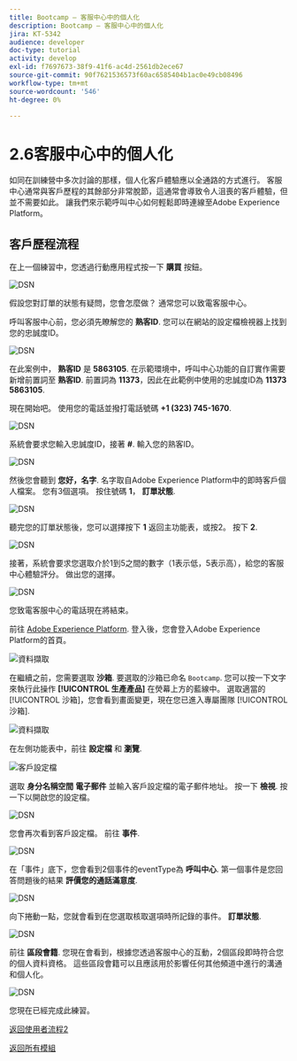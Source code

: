 ```yaml
---
title: Bootcamp — 客服中心中的個人化
description: Bootcamp — 客服中心中的個人化
jira: KT-5342
audience: developer
doc-type: tutorial
activity: develop
exl-id: f7697673-38f9-41f6-ac4d-2561db2ece67
source-git-commit: 90f7621536573f60ac6585404b1ac0e49cb08496
workflow-type: tm+mt
source-wordcount: '546'
ht-degree: 0%

---
```


# 2.6客服中心中的個人化

如同在訓練營中多次討論的那樣，個人化客戶體驗應以全通路的方式進行。 客服中心通常與客戶歷程的其餘部分非常脫節，這通常會導致令人沮喪的客戶體驗，但並不需要如此。 讓我們來示範呼叫中心如何輕鬆即時連線至Adobe Experience Platform。

## 客戶歷程流程

在上一個練習中，您透過行動應用程式按一下 **購買** 按鈕。

![DSN](./images/app20.png)

假設您對訂單的狀態有疑問，您會怎麼做？ 通常您可以致電客服中心。

呼叫客服中心前，您必須先瞭解您的 **熟客ID**. 您可以在網站的設定檔檢視器上找到您的忠誠度ID。

![DSN](./images/cc1.png)

在此案例中， **熟客ID** 是 **5863105**. 在示範環境中，呼叫中心功能的自訂實作需要新增前置詞至 **熟客ID**. 前置詞為 **11373**，因此在此範例中使用的忠誠度ID為 **11373 5863105**.

現在開始吧。 使用您的電話並撥打電話號碼 **+1 (323) 745-1670**.

![DSN](./images/cc2.png)

系統會要求您輸入忠誠度ID，接著 **#**. 輸入您的熟客ID。

![DSN](./images/cc3.png)

然後您會聽到 **您好，名字**. 名字取自Adobe Experience Platform中的即時客戶個人檔案。 您有3個選項。 按住號碼 **1**， **訂單狀態**.

![DSN](./images/cc4.png)

聽完您的訂單狀態後，您可以選擇按下 **1** 返回主功能表，或按2。 按下 **2**.

![DSN](./images/cc5.png)

接著，系統會要求您選取介於1到5之間的數字（1表示低，5表示高），給您的客服中心體驗評分。 做出您的選擇。

![DSN](./images/cc6.png)

您致電客服中心的電話現在將結束。

前往 [Adobe Experience Platform](https://experience.adobe.com/platform). 登入後，您會登入Adobe Experience Platform的首頁。

![資料擷取](./images/home.png)

在繼續之前，您需要選取 **沙箱**. 要選取的沙箱已命名 ``Bootcamp``. 您可以按一下文字來執行此操作 **[!UICONTROL 生產產品]** 在熒幕上方的藍線中。 選取適當的 [!UICONTROL 沙箱]，您會看到畫面變更，現在您已進入專屬團隊 [!UICONTROL 沙箱].

![資料擷取](./images/sb1.png)

在左側功能表中，前往 **設定檔** 和 **瀏覽**.

![客戶設定檔](./images/homemenu.png)

選取 **身分名稱空間** **電子郵件** 並輸入客戶設定檔的電子郵件地址。 按一下 **檢視**. 按一下以開啟您的設定檔。

![DSN](./images/cc7.png)

您會再次看到客戶設定檔。 前往 **事件**.

![DSN](./images/cc8.png)

在「事件」底下，您會看到2個事件的eventType為 **呼叫中心**. 第一個事件是您回答問題後的結果 **評價您的通話滿意度**.

![DSN](./images/cc9.png)

向下捲動一點，您就會看到在您選取核取選項時所記錄的事件。 **訂單狀態**.

![DSN](./images/cc10.png)

前往 **區段會籍**. 您現在會看到，根據您透過客服中心的互動，2個區段即時符合您的個人資料資格。 這些區段會籍可以且應該用於影響任何其他頻道中進行的溝通和個人化。

![DSN](./images/cc11.png)

您現在已經完成此練習。

[返回使用者流程2](./uc2.md)

[返回所有模組](../../overview.md)
